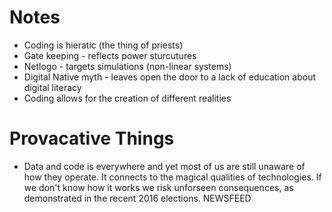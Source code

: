 # Notes 
- Coding is hieratic (the thing of priests) 
- Gate keeping - reflects power sturcutures 
- Netlogo - targets simulations (non-linear systems) 
- Digital Native myth - leaves open the door to a lack of education about digital literacy 
- Coding allows for the creation of different realities 


# Provacative Things 
- Data and code is everywhere and yet most of us are still unaware of how they operate. It connects to the magical qualities of technologies. If we don't know how it works we risk unforseen consequences, as demonstrated in the recent 2016 elections. NEWSFEED
